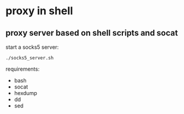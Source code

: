 # proxy in shell
## proxy server based on shell scripts and socat

start a socks5 server:
```
./socks5_server.sh
```

requirements:
* bash
* socat
* hexdump
* dd
* sed
